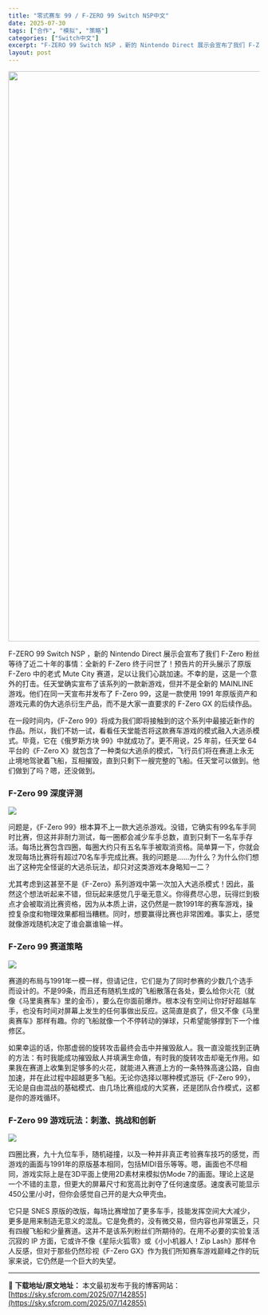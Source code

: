 ```yaml
---
title: "零式赛车 99 / F-ZERO 99 Switch NSP中文"
date: 2025-07-30
tags: ["合作", "模拟", "策略"]
categories: ["Switch中文"]
excerpt: "F-ZERO 99 Switch NSP ，新的 Nintendo Direct 展示会宣布了我们 F-Zero 粉丝等待了近二十年的事情：全新的 F-Zero 终于问世了！预告片的开头展示了原版 F-Zero 中的老式 Mute City 赛道，足以让我们心跳加速。不幸的是，这是一个意外的打击。任&hellip;"
layout: post
---
```


<img class="aligncenter size-full wp-image-142856" src="https://sky.sfcrom.com/wp-content/uploads/2025/07/2025073007502828.webp" alt="" width="700" height="1142" />

<span dir="auto">F-ZERO 99 Switch NSP ，新的 Nintendo Direct 展示会宣布了我们 F-Zero 粉丝等待了近二十年的事情：全新的 F-Zero 终于问世了！预告片的开头展示了原版 F-Zero 中的老式 Mute City 赛道，足以让我们心跳加速。不幸的是，这是一个意外的打击。任天堂确实宣布了该系列的一款新游戏，但并不是全新的 MAINLINE 游戏。他们在同一天宣布并发布了 F-Zero 99，这是一款使用 1991 年原版资产和游戏元素的伪大逃杀衍生产品，而不是大家一直要求的 F-Zero GX 的后续作品。</span>

<span dir="auto">在一段时间内，《F-Zero 99》将成为我们即将接触到的这个系列中最接近新作的作品。所以，我们不妨一试，看看任天堂能否将这款赛车游戏的模式融入大逃杀模式。毕竟，它在《俄罗斯方块 99》中就成功了。更不用说，25 年前，任天堂 64 平台的《F-Zero X》就包含了一种类似大逃杀的模式，飞行员们将在赛道上永无止境地驾驶着飞船，互相摧毁，直到只剩下一艘完整的飞船。任天堂可以做到。他们做到了吗？嗯，还没做到。</span>
<h3><span dir="auto">F-Zero 99 深度评测</span></h3>
<img src="https://img-eshop.cdn.nintendo.net/i/51d84b49640ce5c8fe355a177a26a12680ebbfafb4cc623d8cdf12f846561afb.jpg?w=1000" />

<span dir="auto">问题是，《F-Zero 99》根本算不上一款大逃杀游戏。没错，它确实有99名车手同时比赛，但这并非耐力测试，每一圈都会减少车手总数，直到只剩下一名车手存活。每场比赛包含四圈，每圈大约只有五名车手被取消资格。简单算一下，你就会发现每场比赛将有超过70名车手完成比赛。我的问题是……为什么？为什么你们想出了这种完全怪诞的大逃杀玩法，却只对这类游戏本身略知一二？  </span>

<span dir="auto">尤其考虑到这甚至不是《F-Zero》系列游戏中第一次加入大逃杀模式！因此，虽然这个想法听起来不错，但玩起来感觉几乎毫无意义。你得费尽心思，玩得烂到极点才会被取消比赛资格，因为从本质上讲，这仍然是一款1991年的赛车游戏，操控复杂度和物理效果都相当糟糕。同时，想要赢得比赛也非常困难。事实上，感觉就像游戏随机决定了谁会赢谁输一样。</span>
<h3><span dir="auto">F-Zero 99 赛道策略</span></h3>
<img src="https://img-eshop.cdn.nintendo.net/i/d14a5d595ff2dded6031eead6f9fb820dd6c2289e4df09c62908c8e11f6b03fa.jpg?w=1000" />

<span dir="auto">赛道的布局与1991年一模一样，但请记住，它们是为了同时参赛的少数几个选手而设计的。不是99条，而且还有随机生成的飞船散落在各处，要么给你火花（就像《马里奥赛车》里的金币），要么在你面前爆炸。根本没有空间让你好好超越车手，也没有时间对屏幕上发生的任何事做出反应。这简直是疯了，但又不像《马里奥赛车》那样有趣。你的飞船就像一个不停转动的弹球，只希望能够撑到下一个维修区。</span>

<span dir="auto">如果幸运的话，你那虚弱的旋转攻击最终会击中并摧毁敌人。我一直没能找到正确的方法：有时我能成功摧毁敌人并填满生命值，有时我的旋转攻击却毫无作用。如果我在赛道上收集到足够多的火花，就能进入赛道上方的一条特殊高速公路，自由加速，并在此过程中超越更多飞船。无论你选择以哪种模式游玩《F-Zero 99》，无论是自由混战的基础模式、由几场比赛组成的大奖赛，还是团队合作模式，这都是你的游戏循环。</span>
<h3><span dir="auto">F-Zero 99 游戏玩法：刺激、挑战和创新</span></h3>
<img src="https://img-eshop.cdn.nintendo.net/i/6742bf84b09bea520af4b62a4c1982b2ec62440c32e758076da21796d9fab0fc.jpg?w=1000" />

<span dir="auto">四圈比赛，九十九位车手，随机碰撞，以及一种并非真正考验赛车技巧的感觉，而游戏的画面与1991年的原版基本相同，包括MIDI音乐等等。嗯，画面也不尽相同，游戏实际上是在3D平面上使用2D素材来模拟仿Mode 7的画面。理论上这是一个不错的主意，但更大的屏幕尺寸和宽高比剥夺了任何速度感。速度表可能显示450公里/小时，但你会感觉自己开的是大众甲壳虫。</span>

<span dir="auto">它只是 SNES 原版的改版，每场比赛增加了更多车手，技能发挥空间大大减少，更多是用来制造无意义的混乱。它是免费的，没有微交易，但内容也非常匮乏，只有四艘飞船和少量赛道。这并不是该系列粉丝们所期待的。在用不必要的实验复活沉寂的 IP 方面，它或许不像《星际火狐零》或《小小机器人！Zip Lash》那样令人反感，但对于那些仍然珍视《F-Zero GX》作为我们所知赛车游戏巅峰之作的玩家来说，它仍然是一个巨大的失望。</span>

---
📖 **下载地址/原文地址：** 本文最初发布于我的博客网站：[https://sky.sfcrom.com/2025/07/142855](https://sky.sfcrom.com/2025/07/142855)
